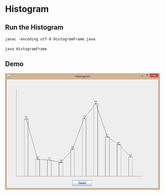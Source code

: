 # Histogram

## Run the Histogram

```
javac -encoding utf-8 HistogramFrame.java

java HistogramFrame
```

## Demo
![](https://github.com/gdsglgf/toolkit/raw/master/Histogram/demo.png)